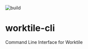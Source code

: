 ![build](https://github.com/shaunxu/worktile-cli/workflows/build/badge.svg)

# worktile-cli
Command Line Interface for Worktile
